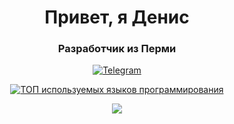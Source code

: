 <div id="header" align="center">
    <h1>Привет, я Денис</h1>
    <h3>Разработчик из Перми</h3>
</div>
<div id="socials" align="center">
  <a href="https://t.me/denis_anykeyev">
  	<img src="https://img.shields.io/badge/Telegram-blue?style-for-the- badge&logo=telegram&logoColor=white" alt="Telegram"/>
  </a>
  
  [![ТОП используемых языков программирования](https://github-readme-stats.vercel.app/api/top-langs/?username=DenAnykeyev&layout=compact)](https://github.com/anuraghazra/github-readme-stats)

![](https://komarev.com/ghpvc/?username=DenAnykeyev)
</div>



